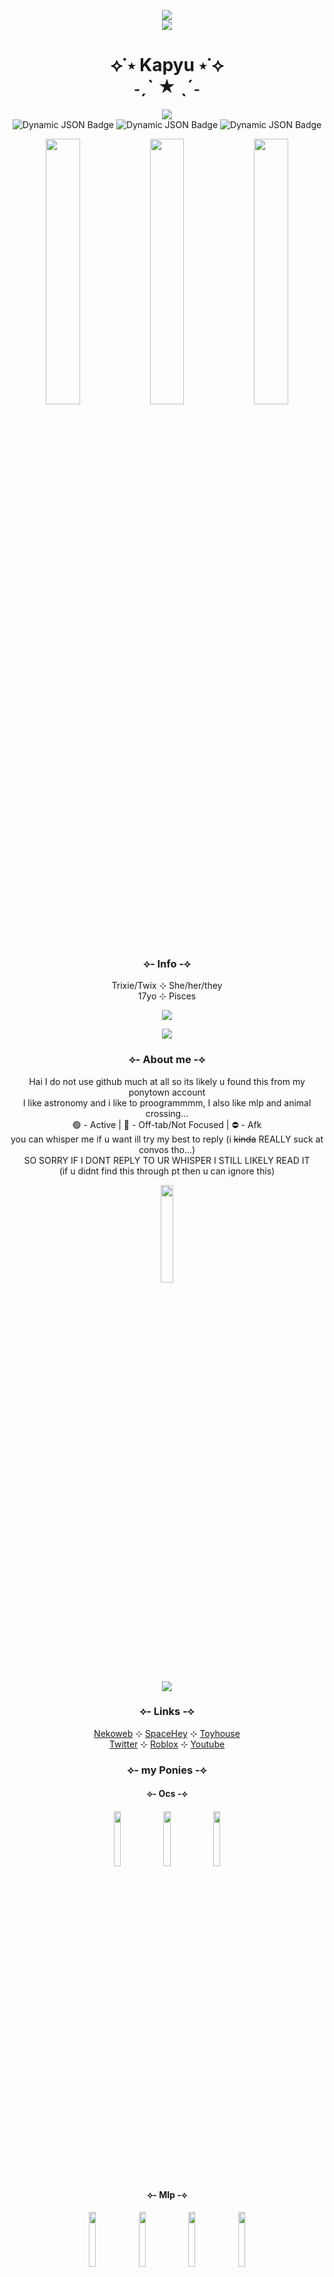 <p align="center">
  <img src="https://blob.gifcities.org/gifcities/ESHAPWPTIOOVSI4KMOJDRA3A3PGJ2ISZ.gif"><br>
  <img src="https://blob.gifcities.org/gifcities/7ZESIPMPNPPAQP3SB4IUXIRB2G2T34GV.gif">
</p>

<h1 align="center">⟡˙⋆ Kapyu ⋆˙⟡<br>˗ˏˋ ★ ˎˊ˗</h1>

<p align="center">
  <img src="https://spotify-github-profile.kittinanx.com/api/view?uid=31pet47lv3bp3y5xmti3hks4mbsy&cover_image=true&theme=novatorem&show_offline=true&background_color=c1c1c1&interchange=false&bar_color=6748b7&bar_color_cover=true)](https://github.com/kittinan/spotify-github-profile"><br>
<img alt="Dynamic JSON Badge" src="https://img.shields.io/badge/dynamic/json?url=http%3A%2F%2Fws.audioscrobbler.com%2F2.0%2F%3Fmethod%3Duser.getinfo%26user%3DAstraP0ny%26api_key%3D61f93299819eb823c250bab983a13a70%26format%3Djson&query=%24%5B'user'%5D%5B'playcount'%5D&label=Total%20Scrobbles&color=FF0000">
  <img alt="Dynamic JSON Badge" src="https://img.shields.io/badge/dynamic/json?url=http%3A%2F%2Fws.audioscrobbler.com%2F2.0%2F%3Fmethod%3Duser.gettopartists%26user%3DAstraP0ny%26api_key%3D61f93299819eb823c250bab983a13a70%26format%3Djson&query=%24%5B'topartists'%5D%5B'artist'%5D%5B0%5D%5B'name'%5D&label=Top%20Artist&color=7f3fff">
<img alt="Dynamic JSON Badge" src="https://img.shields.io/badge/dynamic/json?url=http%3A%2F%2Fws.audioscrobbler.com%2F2.0%2F%3Fmethod%3Duser.gettoptracks%26user%3DAstraP0ny%26api_key%3D61f93299819eb823c250bab983a13a70%26format%3Djson&query=%24%5B'toptracks'%5D%5B'track'%5D%5B0%5D%5B'name'%5D&label=Top%20Track&color=FFEF19">

</p>

<p align="center">
  <img src="https://blob.gifcities.org/gifcities/SFOTLGI3BNY7KCSDBX3LSAAR3UBUZN43.gif" width=33%><img src="https://blob.gifcities.org/gifcities/SFOTLGI3BNY7KCSDBX3LSAAR3UBUZN43.gif" width=33%><img src="https://blob.gifcities.org/gifcities/SFOTLGI3BNY7KCSDBX3LSAAR3UBUZN43.gif" width=33%>
</p>

<h3 align="center">⟡- Info -⟡</h3>
<p align="center">
  Trixie/Twix ⊹ She/her/they<br>
  17yo ⊹ Pisces<br>
</p>
<p align="center">
  <img src="https://web.archive.org/web/20091027144853im_/http://www.geocities.com/omarheatherlatiri/SITNY/stars.gif">
</p>
<p align="center">
  <img src="https://blob.gifcities.org/gifcities/BN67QKRZSPI3FR3CX6HMXK6I77QXV4OW.gif">
</p>
<h3 align="center">⟡- About me -⟡</h3>
<p align="center">
  Hai I do not use github much at all so its likely u found this from my ponytown account<br>
  I like astronomy and i like to proogrammmm, I also like mlp and animal crossing...<br>
  🟢 - Active | 🌙 - Off-tab/Not Focused | ⛔ - Afk<br>
  you can whisper me if u want ill try my best to reply (i <s>kinda</s> REALLY suck at convos tho...)<br>
  SO SORRY IF I DONT REPLY TO UR WHISPER I STILL LIKELY READ IT<br>
  (if u didnt find this through pt then u can ignore this)
</p>
<p align="center">
  <img src="https://starfield.nekoweb.org/images/graphics/spinning%20astra.gif" width=20%>
</p>
<p align="center">
  <img src="https://blob.gifcities.org/gifcities/BN67QKRZSPI3FR3CX6HMXK6I77QXV4OW.gif">
</p>
<h3 align="center">⟡- Links -⟡</h3>
<p align="center">
  <a href="https://starfield.nekoweb.org/" target="_blank">Nekoweb</a> ⊹ <a href="https://spacehey.com/kapyu" target="_blank">SpaceHey</a> ⊹ <a href="https://toyhou.se/Kapyu" target="_blank">Toyhouse</a><br>
  <a href="https://www.roblox.com/users/60248339/profile" target="_blank">Twitter</a> ⊹ <a href="https://www.roblox.com/users/60248339/profile" target="_blank">Roblox</a> ⊹ <a href="https://www.youtube.com/@Kapyyuu" target="_blank">Youtube</a>
</p>
<h3 align="center">⟡- my Ponies -⟡</h3>

<h4 align="center">⟡- Ocs -⟡</h4>

<p align="center">
  <img src="https://github.com/user-attachments/assets/8e10ab6a-7a09-4d10-9d51-3c9cefffaa5b" width=15%>
  <img src="https://github.com/user-attachments/assets/bcf7939a-a0ba-4a8c-b6b0-bae72a97d35d" width=15%>
  <img src="https://github.com/user-attachments/assets/b82110e2-e383-4766-a89f-91764ca301ec" width=15%>
</p>

<h4 align="center">⟡- Mlp -⟡</h4>

<p align="center">
  <img src="https://github.com/user-attachments/assets/b2a96f45-f36b-4ce0-ab2b-aaee8c6b5bee" width=15%>
  <img src="https://github.com/user-attachments/assets/8dca6dff-dd4d-46ad-8660-cd0cea8ec05e" width=15%>
  <img src="https://github.com/user-attachments/assets/3da9a7f2-cbe9-44ff-8458-79c4919fbe87" width=15%>
  <img src="https://github.com/user-attachments/assets/6d498e65-2dff-4c2a-943c-bdb9247e2e06" width=15%>
</p>

<h4 align="center">⟡- Phighting -⟡</h4>

<p align="center">
  <img src="https://github.com/user-attachments/assets/8f1de6dd-1b7b-4262-967c-748f06bef35f" width=15%>
  <img src="https://github.com/user-attachments/assets/6537d1f2-0145-414d-8742-7b9f8553ccd5" width=15%>
  <img src="https://github.com/user-attachments/assets/b2207872-d219-4f99-8008-a47888cb567b" width=15%>
  <img src="https://github.com/user-attachments/assets/11673de0-33ee-4849-b7a9-e6647c960e4c" width=15%>
  <img src="https://github.com/user-attachments/assets/f1d6b233-5425-496b-91ef-5fb950d4d55a" width=15%>
</p>

<p align="center">
  <img src="https://blob.gifcities.org/gifcities/YVTEOOGLJCYJEFLBXKPGMKJL2LLGCFKO.gif">
</p>
